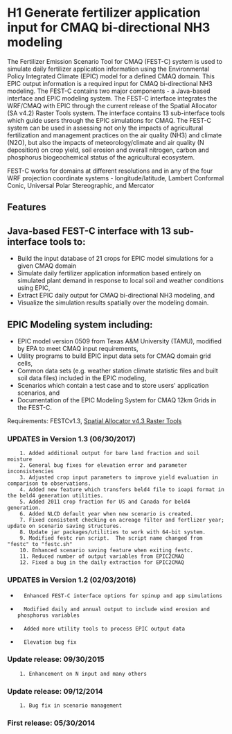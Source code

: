 # H1 Generate fertilizer application input for CMAQ bi-directional NH3 modeling

The Fertilizer Emission Scenario Tool for CMAQ (FEST-C) system is used to simulate daily fertilizer application information using the Environmental Policy Integrated Climate (EPIC) model for a defined CMAQ domain. This EPIC output information is a required input for CMAQ bi-directional NH3 modeling. The FEST-C contains two major components - a Java-based interface and EPIC modeling system. The FEST-C interface integrates the WRF/CMAQ with EPIC through the current release of the Spatial Allocator (SA v4.2) Raster Tools system. The interface contains 13 sub-interface tools which guide users through the EPIC simulations for CMAQ. The FEST-C system can be used in assessing not only the impacts of agricultural fertilization and management practices on the air quality (NH3) and climate (N2O), but also the impacts of meteorology/climate and air quality (N deposition) on crop yield, soil erosion and overall nitrogen, carbon and phosphorus biogeochemical status of the agricultural ecosystem. 

FEST-C works for domains at different resolutions and in any of the four WRF projection coordinate systems - longitude/latitude, Lambert Conformal Conic, Universal Polar Stereographic, and Mercator

## Features

## Java-based FEST-C interface with 13 sub-interface tools to:

-	Build the input database of 21 crops for EPIC model simulations for a given CMAQ domain
-	Simulate daily fertilizer application information based entirely on simulated plant demand in response to local soil and weather conditions using EPIC,
-	Extract EPIC daily output for CMAQ bi-directional NH3 modeling, and
-	Visualize the simulation results spatially over the modeling domain.

## EPIC Modeling system including:

-	EPIC model version 0509 from Texas A&M University (TAMU), modified by EPA to meet CMAQ input requirements, 
-	Utility programs to build EPIC input data sets for CMAQ domain grid cells,
-	Common data sets (e.g. weather station climate statistic files and built soil data files) included in the 
EPIC modeling,
-	Scenarios which contain a test case and to store users\' application scenarios, and
-	Documentation of the EPIC Modeling System for CMAQ 12km Grids in the FEST-C.

Requirements: FESTCv1.3, [Spatial Allocator v4.3 Raster Tools](https://github.com/CMASCenter/Spatial-Allocator)  


### UPDATES in Version 1.3 (06/30/2017)

        1. Added additional output for bare land fraction and soil moisture
        2. General bug fixes for elevation error and parameter inconsistencies
        3. Adjusted crop input parameters to improve yield evaluation in comparison to observations.
        4. Added new feature which transfers beld4 file to ioapi format in the beld4 generation utilities.
        5. Added 2011 crop fraction for US and Canada for beld4 generation.
        6. Added NLCD default year when new scenario is created.
        7. Fixed consistent checking on acreage filter and fertlizer year; update on scenario saving structures.
        8. Update jar packages/utilities to work with 64-bit system.
        9. Modified festc run script.  The script name changed from "festc" to "festc.sh"
        10. Enhanced scenario saving feature when exiting festc.
        11. Reduced number of output variables from EPIC2CMAQ
        12. Fixed a bug in the daily extraction for EPIC2CMAQ

### UPDATES in Version 1.2  (02/03/2016)

-       Enhanced FEST-C interface options for spinup and app simulations
-       Modified daily and annual output to include wind erosion and phosphorus variables
-       Added more utility tools to process EPIC output data
-       Elevation bug fix



### Update release: 09/30/2015

        1. Enhancement on N input and many others

### Update release: 09/12/2014  

        1. Bug fix in scenario management

### First release:  05/30/2014

